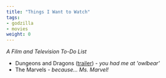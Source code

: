 ```yaml
---
title: "Things I Want to Watch"
tags:
- godzilla
- movies
weight: 0
---
```


*A Film and Television To-Do List*

- Dungeons and Dragons ([trailer](https://www.youtube.com/watch?v=Uoi2KbNL3OQ)) - *you had me at 'owlbear'*
- The Marvels - *because... Ms. Marvel!*

